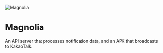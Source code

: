 ![Magnolia](img/IMG_8978.HEIC)

# Magnolia
An API server that processes notification data, and an APK that broadcasts to KakaoTalk.
